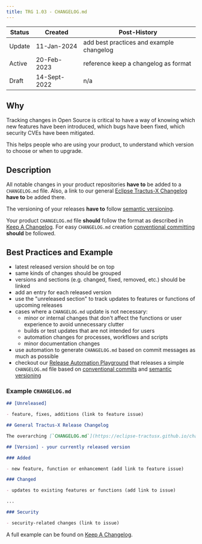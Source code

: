 ```yaml
---
title: TRG 1.03 - CHANGELOG.md
---
```


| Status | Created      | Post-History                             |
|--------|--------------|------------------------------------------|
| Update | 11-Jan-2024  | add best practices and example changelog |
| Active | 20-Feb-2023  | reference keep a changelog as format     |
| Draft  | 14-Sept-2022 | n/a                                      |

## Why

Tracking changes in Open Source is critical to have a way of knowing which new features have been introduced, which bugs have been fixed, which security CVEs have been mitigated.

This helps people who are using your product, to understand which version to choose or when to upgrade.

## Description

All notable changes in your product repositories **have to** be added to a `CHANGELOG.md` file.
Also, a link to our general [Eclipse Tractus-X Changelog](https://github.com/eclipse-tractusx/tractus-x-release/blob/main/CHANGELOG.md) **have to** be added there.

The versioning of your releases **have to** follow [semantic versioning](https://semver.org/).

Your product `CHANGELOG.md` file **should** follow the format as described in [Keep A Changelog](https://keepachangelog.com/en/1.1.0/).
For easy `CHANGELOG.md` creation [conventional committing](https://www.conventionalcommits.org/en/v1.0.0/#summary) **should** be followed.

## Best Practices and Example

- latest released version should be on top
- same kinds of changes should be grouped
- versions and sections (e.g. changed, fixed, removed, etc.) should be linked
- add an entry for each released version
- use the "unreleased section" to track updates to features or functions of upcoming releases
- cases where a `CHANGELOG.md` update is not necessary:
  - minor or internal changes that don't affect the functions or user experience to avoid unnecessary clutter
  - builds or test updates that are not intended for users
  - automation changes for processes, workflows and scripts
  - minor documentation changes
- use automation to generate `CHANGELOG.md` based on commit messages as much as possible
- checkout our [Release Automation Playground](https://github.com/catenax-ng/release-automation-playground) that releases a simple `CHANGELOG.md` file based on [conventional commits](https://www.conventionalcommits.org/en/v1.0.0/#summary) and [semantic versioning](https://semver.org/)

### Example `CHANGELOG.md`

```markdown
## [Unreleased]

- feature, fixes, additions (link to feature issue)

## General Tractus-X Release Changelog

The overarching [`CHANGELOG.md`](https://eclipse-tractusx.github.io/changelog) and including compatibility matrices for Tractus-X releases.

## [Version] - your currently released version

### Added

- new feature, function or enhancement (add link to feature issue)

### Changed

- updates to existing features or functions (add link to issue)

... 

### Security

- security-related changes (link to issue)
```

A full example can be found on [Keep A Changelog](https://keepachangelog.com/en/1.1.0/).
